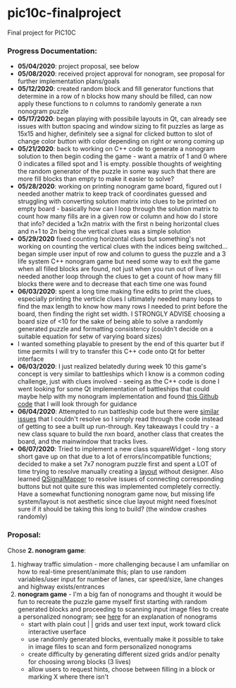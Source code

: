 # pic10c-finalproject
Final project for PIC10C

### Progress Documentation:
* **05/04/2020**: project proposal, see below
* **05/08/2020**: received project approval for nonogram, see proposal for further implementation plans/goals
* **05/12/2020**: created random block and fill generator functions that determine in a row of n blocks how many should be filled, can now apply these functions to n columns to randomly generate a nxn nonogram puzzle
* **05/17/2020**: began playing with possibile layouts in Qt, can already see issues with button spacing and window sizing to fit puzzles as large as 15x15 and higher, definitely see a signal for clicked button to slot of change color button with color depending on right or wrong coming up
* **05/21/2020**: back to working on C++ code to generate a nonogram solution to then begin coding the game - want a matrix of 1 and 0 where 0 indicates a filled spot and 1 is empty. possible thoughts of weighting the random generator of the puzzle in some way such that there are more fill blocks than empty to make it easier to solve?
* **05/28/2020**: working on printing nonogram game board, figured out I needed another matrix to keep track of coordinates guessed and struggling with converting solution matrix into clues to be printed on empty board - basically how can I loop through the solution matrix to count how many fills are in a given row or column and how do I store that info? decided a 1x2n matrix with the first n being horizontal clues and n+1 to 2n being the vertical clues was a simple solution
* **05/29/2020** fixed counting horizontal clues but something's not working on counting the vertical clues with the indices being switched... began simple user input of row and column to guess the puzzle and a 3 life system C++ nonogram game but need some way to exit the game when all filled blocks are found, not just when you run out of lives - needed another loop through the clues to get a count of how many fill blocks there were and to decrease that each time one was found
* **06/03/2020**: spent a long time making fine edits to print the clues, especially printing the verticle clues I ultimately needed many loops to find the max length to know how many rows I needed to print before the board, then finding the right set width. I STRONGLY ADVISE choosing a board size of <10 for the sake of being able to solve a randomly generated puzzle and formatting consistency (couldn't decide on a suitable equation for setw of varying board sizes)
* I wanted something playable to present by the end of this quarter but if time permits I will try to transfer this C++ code onto Qt for better interface
* **06/03/2020**: I just realized belatedly during week 10 this game's concept is very similar to battleships which I know is a common coding challenge, just with clues involved - seeing as the C++ code is done I went looking for some Qt implementation of battleships that could maybe help with my nonogram implementation and found [this Github code](https://github.com/amahdy/qtbattleship) that I will look through for guidance
* **06/04/2020**: Attempted to run battleship code but there were [similar issues](https://stackoverflow.com/questions/5511275/qt-create-and-qlabel-why-is-there-an-error) that I couldn't resolve so I simply read through the code instead of getting to see a built up run-through. Key takeaways I could try - a new class square to build the nxn board, another class that creates the board, and the mainwindow that tracks lives.
* **06/07/2020**: Tried to implement a new class squareWidget - long story short gave up on that due to a lot of errors/incompatible functions; decided to make a set 7x7 nonogram puzzle first and spent a LOT of time trying to resolve manually creating a [layout](https://stackoverflow.com/questions/1508939/qt-layout-on-qmainwindow#:~:text=Just%20select%20your%20central%20QWidget%20and%20press%20a%20make%2Dlayout%20button.&text=Add%20at%20least%20one%20widget,and%20fills%20all%20the%20surface.) without designer. Also learned [QSignalMapper](https://stackoverflow.com/questions/5153157/passing-an-argument-to-a-slot) to resolve issues of connecting corresponding buttons but not quite sure this was implemented completely correctly. Have a somewhat functioning nonogram game now, but missing life system/layout is not aesthetic since clue layout might need fixes/not sure if it should be taking this long to build? (the window crashes randomly)

### Proposal:
Chose **2. nonogram game**:
1. highway traffic simulation - more challenging because I am unfamiliar on how to real-time present/animate this; plan to use random variables/user input for number of lanes, car speed/size, lane changes and highway exists/entrances
2. **nonogram game** - I'm a big fan of nonograms and thought it would be fun to recreate the puzzle game myself first starting with random generated blocks and proceeding to scanning input image files to create a personalized nonogram; see [here](https://en.wikipedia.org/wiki/Nonogram) for an explanation of nonograms
    * start with plain cout | | grids and user text input, work toward click interactive userface
    * use randomly generated blocks, eventually make it possible to take in image files to scan and form personalized nonograms
    * create difficulty by generating different sized grids and/or penalty for choosing wrong blocks (3 lives)
    * allow users to request hints, choose between filling in a block or marking X where there isn't
